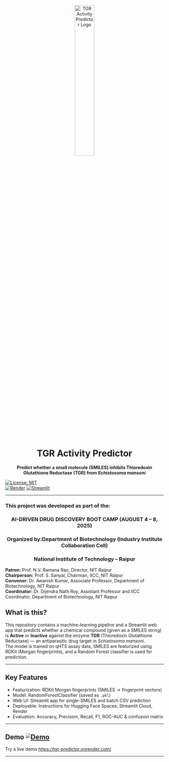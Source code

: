 <div align="center">
  <picture>
    <source media="(prefers-color-scheme: dark)" srcset="static/logo-dark.svg">
    <source media="(prefers-color-scheme: light)" srcset="static/logo-light.svg">
    <img src="static/logo-dark.svg" alt="TGR Activity Predictor Logo" width="35%">
  </picture>
</div>

<div align="center">
  <h1>TGR Activity Predictor</h1>
  <p><strong>Predict whether a small molecule (SMILES) inhibits Thioredoxin Glutathione Reductase (TGR) from <em>Schistosoma mansoni</em></strong></p>
</div>

[![License: MIT](https://img.shields.io/badge/License-MIT-green.svg)](./LICENSE)  
[![Render](https://img.shields.io/badge/Deploy-Render-blue.svg)](https://render.com/)
[![Streamlit](https://img.shields.io/badge/Deploy-Streamlit-orange.svg)](https://streamlit.io)

---

### This project was developed as part of the:
<div align="center">

<h3>AI-DRIVEN DRUG DISCOVERY BOOT CAMP (AUGUST 4 – 8, 2025) </h3>  
<h3>Organized by:Department of Biotechnology (Industry Institute Collaboration Cell)</h3> 
<h3>National Institute of Technology – Raipur</h3>  

</div>

**Patron:** Prof. N.V. Ramana Rao, Director, NIT Raipur  
**Chairperson:** Prof. S. Sanyal, Chairman, IICC, NIT Raipur  
**Convenor:** Dr. Awanish Kumar, Associate Professor, Department of Biotechnology, NIT Raipur  
**Coordinator:** Dr. Dijendra Nath Roy, Assistant Professor and IICC Coordinator, Department of Biotechnology, NIT Raipur  
## What is this?
This repository contains a machine-learning pipeline and a Streamlit web app that predicts whether a chemical compound (given as a SMILES string) is **Active** or **Inactive** against the enzyme **TGR** (Thioredoxin Glutathione Reductase) — an antiparasitic drug target in *Schistosoma mansoni*.  
The model is trained on qHTS assay data, SMILES are featurized using RDKit (Morgan fingerprints), and a Random Forest classifier is used for prediction.

---

## Key Features
- Featurization: RDKit Morgan fingerprints (SMILES → fingerprint vectors)  
- Model: RandomForestClassifier (saved as `.pkl`)  
- Web UI: Streamlit app for single-SMILES and batch CSV prediction  
- Deployable: Instructions for Hugging Face Spaces, Streamlit Cloud, Render  
- Evaluation: Accuracy, Precision, Recall, F1, ROC-AUC & confusion matrix

---

## Demo [![Demo](https://img.shields.io/badge/Demo-Visit%20App-brightgreen.svg)](https://tgr-predictor.onrender.com/)
Try a live demo https://tgr-predictor.onrender.com/



---

